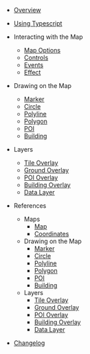 - [Overview](/)
- [Using Typescript](guides/using-typescript.md)

- Interacting with the Map
  - [Map Options](guides/map-options.md)
  - [Controls](guides/controls.md)
  - [Events](guides/map-events.md)
  - [Effect](guides/effect.md)

- Drawing on the Map
  - [Marker](guides/marker.md)
  - [Circle](guides/circle.md)
  - [Polyline](guides/polyline.md)
  - [Polygon](guides/polygon.md)
  - [POI](guides/poi.md)
  - [Building](guides/building.md)

- Layers
  - [Tile Overlay](guides/tile-overlay.md)
  - [Ground Overlay](guides/ground-overlay.md)
  - [POI Overlay](guides/poi-overlay.md)
  - [Building Overlay](guides/building-overlay.md)
  - [Data Layer](guides/data-layer.md)

- References
  - Maps
    - [Map](reference/map.md)
    - [Coordinates](reference/coordinates.md)
  - Drawing on the Map
    - [Marker](reference/marker.md)
    - [Circle](reference/circle.md)
    - [Polyline](reference/polyline.md)
    - [Polygon](reference/polygon.md)
    - [POI](reference/poi.md)
    - [Building](reference/building.md)
  - Layers
    - [Tile Overlay](reference/tile-overlay.md)
    - [Ground Overlay](reference/ground-overlay.md)
    - [POI Overlay](reference/poi-overlay.md)
    - [Building Overlay](reference/building-overlay.md)
    - [Data Layer](reference/data-layer.md)

- [Changelog](changelog.md)
